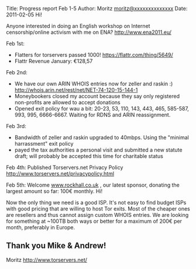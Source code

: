 Title:  Progress report Feb 1-5
Author: Moritz <moritz@xxxxxxxxxxxxxx>
Date: 2011-02-05
Hi!

Anyone interested in doing an English workshop on Internet
censorship/online activism with me on ENA? http://www.ena2011.eu/

Feb 1st:
- Flatters for torservers passed 1000! https://flattr.com/thing/5649/
- Flattr Revenue January: €128,57

Feb 2nd:
- We have our own ARIN WHOIS entries now for zeller and raskin :)
http://whois.arin.net/rest/net/NET-74-120-15-144-1
- Moneybookers closed my account because they say only registered
non-profits are allowed to accept donations
- Opened exit policy for wau a bit: 20-23, 53, 110, 143, 443, 465,
585-587, 993, 995, 6666-6667. Waiting for RDNS and ARIN reassignment.

Feb 3rd:
- Bandwidth of zeller and raskin upgraded to 40mbps. Using the "minimal
harrassment" exit policy
- payed the tax authorities a personal visit and submitted a new statute
draft; will probably be accepted this time for charitable status

Feb 4th: Published Torservers.net Privacy Policy
http://www.torservers.net/privacypolicy.html

Feb 5th: Welcome www.rockhall.co.uk , our latest sponsor, donating the
largest amount so far: 100€ monthly. Hi!

Now the only thing we need is a good ISP. It's not easy to find budget
ISPs with good pricing that are willing to host Tor exits. Most of the
cheaper ones are resellers and thus cannot assign custom WHOIS entries.
We are looking for something at ~100TB both ways or better for a maximum
of 200€ per month, preferably in Europe.

Thank you Mike & Andrew!
-- 
Moritz
http://www.torservers.net/
